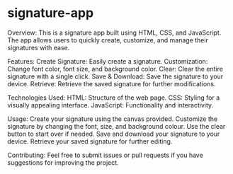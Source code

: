 # signature-app
Overview:
This is a signature app built using HTML, CSS, and JavaScript. The app allows users to quickly create, customize, and manage their signatures with ease.

Features:
Create Signature: Easily create a signature.
Customization: Change font color, font size, and background color.
Clear: Clear the entire signature with a single click.
Save & Download: Save the signature to your device.
Retrieve: Retrieve the saved signature for further modifications.


Technologies Used:
HTML: Structure of the web page.
CSS: Styling for a visually appealing interface.
JavaScript: Functionality and interactivity.


Usage:
Create your signature using the canvas provided.
Customize the signature by changing the font, size, and background colour.
Use the clear button to start over if needed.
Save and download your signature to your device.
Retrieve your saved signature for further editing.

Contributing:
Feel free to submit issues or pull requests if you have suggestions for improving the project.
